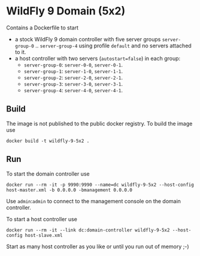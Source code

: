 # WildFly 9 Domain (5x2)

Contains a Dockerfile to start 
 
- a stock WildFly 9 domain controller with five server groups `server-group-0` .. `server-group-4` using profile `default` and no servers attached to it.
- a host controller with two servers (`autostart=false`) in each group: 
    - `server-group-0`: `server-0-0`, `server-0-1`.
    - `server-group-1`: `server-1-0`, `server-1-1`.
    - `server-group-2`: `server-2-0`, `server-2-1`.
    - `server-group-3`: `server-3-0`, `server-3-1`.
    - `server-group-4`: `server-4-0`, `server-4-1`.

## Build

The image is not published to the public docker registry. To build the image use
 
    docker build -t wildfly-9-5x2 .

## Run

To start the domain controller use 

    docker run --rm -it -p 9990:9990 --name=dc wildfly-9-5x2 --host-config host-master.xml -b 0.0.0.0 -bmanagement 0.0.0.0
    
Use `admin`:`admin` to connect to the management console on the domain controller. 
    
To start a host controller use

    docker run --rm -it --link dc:domain-controller wildfly-9-5x2 --host-config host-slave.xml

Start as many host controller as you like or until you run out of memory ;-)

